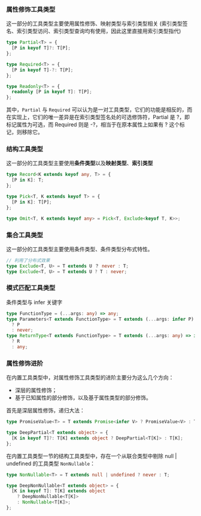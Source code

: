 ### 属性修饰工具类型

这一部分的工具类型主要使用属性修饰、映射类型与索引类型相关 (索引类型签名、索引类型访问、索引类型查询均有使用，因此这里直接用索引类型指代)

```ts
type Partial<T> = {
  [P in keyof T]?: T[P];
};

type Required<T> = {
  [P in keyof T]-?: T[P];
};

type Readonly<T> = {
  readonly [P in keyof T]: T[P];
};
```

其中，`Partial` 与 `Required` 可以认为是一对工具类型，它们的功能是相反的，而在实现上，它们的唯一差异是在索引类型签名处的可选修饰符，Partial 是 ?，即标记属性为可选，而 Required 则是 -?，相当于在原本属性上如果有 ? 这个标记，则移除它。

### 结构工具类型

这一部分的工具类型主要使用**条件类型**以及**映射类型**、**索引类型**

```ts
type Record<K extends keyof any, T> = {
  [P in K]: T;
};

type Pick<T, K extends keyof T> = {
  [P in K]: T[P];
};

type Omit<T, K extends keyof any> = Pick<T, Exclude<keyof T, K>>;
```

### 集合工具类型

这一部分的工具类型主要使用条件类型、条件类型分布式特性。

```ts
// 利用了分布式效果
type Exclude<T, U> = T extends U ？ never : T;
type Exclude<T, U> = T extends U ? T : never;

```

### 模式匹配工具类型

条件类型与 infer 关键字

```ts
type FunctionType = (...args: any) => any;
type Parameters<T extends FunctionType> = T extends (...args: infer P) => any
  ? P
  : never;
type ReturnType<T extends FunctionType> = T extends (...args: any) => infer R
  ? R
  : any;
```

### 属性修饰进阶

在内置工具类型中，对属性修饰工具类型的进阶主要分为这么几个方向：

- 深层的属性修饰；
- 基于已知属性的部分修饰，以及基于属性类型的部分修饰。

首先是深层属性修饰，递归大法：

```ts
type PromiseValue<T> = T extends Promise<infer V> ? PromiseValue<V> : T;

type DeepPartial<T extends object> = {
  [K in keyof T]?: T[K] extends object ? DeepPartial<T[K]> : T[K];
};
```

在内置工具类型一节的结构工具类型中，存在一个从联合类型中剔除 null | undefined 的工具类型 `NonNullable`：

```ts
type NonNullable<T> = T extends null | undefined ? never : T;

type DeepNonNullable<T extends object> = {
  [K in keyof T]: T[K] extends object
    ? DeepNonNullable<T[K]>
    : NonNullable<T[K]>;
};
```
